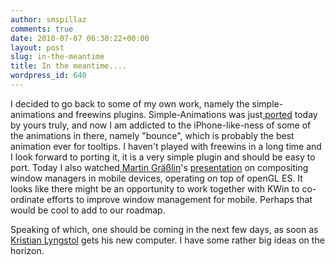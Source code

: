 ```yaml
---
author: smspillaz
comments: true
date: 2010-07-07 06:30:22+00:00
layout: post
slug: in-the-meantime
title: In the meantime....
wordpress_id: 640
---
```


I decided to go back to some of my own work, namely the simple-animations and freewins plugins. Simple-Animations was just[ ported](http://git.compiz.org/~smspillaz/simple-animations/commit/?id=33b81524577659495847acda1ae4e3b0b510b99a) today by yours truly, and now I am addicted to the iPhone-like-ness of some of the animations in there, namely "bounce", which is probably the best animation ever for tooltips. I haven't played with freewins in a long time and I look forward to porting it, it is a very simple plugin and should be easy to port. Today I also watched[ Martin Gräßlin](http://blog.martin-graesslin.com/blog/)'s [presentation](http://akademy.kde.org/node/409) on compositing window managers in mobile devices, operating on top of openGL ES. It looks like there might be an opportunity to work together with KWin to co-ordinate efforts to improve window management for mobile. Perhaps that would be cool to add to our roadmap.

Speaking of which, one should be coming in the next few days, as soon as [Kristian Lyngstol](http://kristianlyng.wordpress.com/) gets his new computer. I have some rather big ideas on the horizon.
